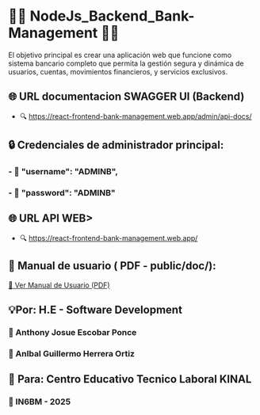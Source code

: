 # 🏦💵 NodeJs_Backend_Bank-Management 🏦💵
El objetivo principal es crear una aplicación web que funcione como sistema bancario completo que permita la gestión segura 
y dinámica de usuarios, cuentas, movimientos financieros, y servicios exclusivos.

## 🌐 URL documentacion SWAGGER UI (Backend)
  - 🔍 https://react-frontend-bank-management.web.app/admin/api-docs/

## 🔒 Credenciales de administrador principal:
### - 🔑 "username": "ADMINB",
### - 🔑 "password": "ADMINB"

## 🌐 URL API WEB>
 - 🔍 https://react-frontend-bank-management.web.app/

 ## 📘 Manual de usuario ( PDF - public/doc/):
[📄 Ver Manual de Usuario (PDF)]()

## 💡Por: H.E - Software Development
 ### 🪪 Anthony Josue Escobar Ponce  
 ### 🪪 AnIbal Guillermo Herrera Ortiz 
 
## 📨 Para: Centro Educativo Tecnico Laboral KINAL
 ### 🏫 IN6BM - 2025
